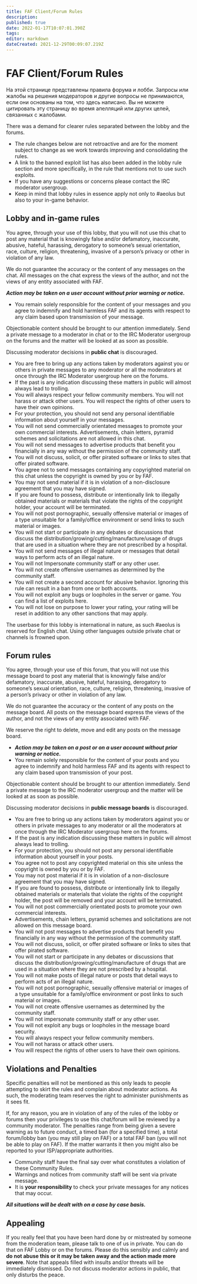 ```yaml
---
title: FAF Client/Forum Rules
description: 
published: true
date: 2022-01-17T10:07:01.390Z
tags: 
editor: markdown
dateCreated: 2021-12-29T00:09:07.219Z
---
```


# FAF Client/Forum Rules
На этой странице представлены правила форума и лобби. Запросы или жалобы на решения модераторов и другие вопросы не принимаются, если они основаны на том, что здесь написано. Вы не можете цитировать эту страницу во время апелляций или других целей, связанных с жалобами. 

There was a demand for clearer rules separated between the lobby and the forums.

- The rule changes below are not retroactive and are for the moment subject to change as we work towards improving and consolidating the rules.
- A link to the banned exploit list has also been added in the lobby rule section and more specifically, in the rule that mentions not to use such exploits.
- If you have any suggestions or concerns please contact the IRC moderator usergroup.
- Keep in mind that lobby rules in essence apply not only to #aeolus but also to your in-game behavior.

## Lobby and in-game rules

You agree, through your use of this lobby, that you will not use this chat to post any material that is knowingly false and/or defamatory, inaccurate, abusive, hateful, harassing, derogatory to someone’s sexual orientation, race, culture, religion, threatening, invasive of a person’s privacy or other in violation of any law.

We do not guarantee the accuracy or the content of any messages on the chat. All messages on the chat express the views of the author, and not the views of any entity associated with FAF.

***Action may be taken on a user account without prior warning or notice.***

- You remain solely responsible for the content of your messages and you agree to indemnify and hold harmless FAF and its agents with respect to any claim based upon transmission of your message.

Objectionable content should be brought to our attention immediately. Send a private message to a moderator in chat or to the IRC Moderator usergroup on the forums and the matter will be looked at as soon as possible.

Discussing moderator decisions in **public chat** is discouraged.

- You are free to bring up any actions taken by moderators against you or others in private messages to any moderator or all the moderators at once through the IRC Moderator usergroup here on the forums.
- If the past is any indication discussing these matters in public will almost always lead to trolling.
- You will always respect your fellow community members. You will not harass or attack other users. You will respect the rights of other users to have their own opinions.
- For your protection, you should not send any personal identifiable information about yourself in your messages.
- You will not send commercially orientated messages to promote your own commercial interests. Advertisements, chain letters, pyramid schemes and solicitations are not allowed in this chat.
- You will not send messages to advertise products that benefit you financially in any way without the permission of the community staff.
- You will not discuss, solicit, or offer pirated software or links to sites that offer pirated software.
- You agree not to send messages containing any copyrighted material on this chat unless the copyright is owned by you or by FAF.
- You may not send material if it is in violation of a non-disclosure agreement that you may have signed.
- If you are found to possess, distribute or intentionally link to illegally obtained materials or materials that violate the rights of the copyright holder, your account will be terminated.
- You will not post pornographic, sexually offensive material or images of a type unsuitable for a family/office environment or send links to such material or images.
- You will not start or participate in any debates or discussions that discuss the distribution/growing/cutting/manufacture/usage of drugs that are used in a situation where they are not prescribed by a hospital.
- You will not send messages of illegal nature or messages that detail ways to perform acts of an illegal nature.
- You will not Impersonate community staff or any other user.
- You will not create offensive usernames as determined by the community staff.
- You will not create a second account for abusive behavior. Ignoring this rule can result in a ban from one or both accounts.
- You will not exploit any bugs or loopholes in the server or game. You can find a list of exploits here.
- You will not lose on purpose to lower your rating, your rating will be reset in addition to any other sanctions that may apply.

The userbase for this lobby is international in nature, as such #aeolus is reserved for English chat. Using other languages outside private chat or channels is frowned upon. 

## Forum rules

You agree, through your use of this forum, that you will not use this message board to post any material that is knowingly false and/or defamatory, inaccurate, abusive, hateful, harassing, derogatory to someone’s sexual orientation, race, culture, religion, threatening, invasive of a person’s privacy or other in violation of any law.

We do not guarantee the accuracy or the content of any posts on the message board. All posts on the message board express the views of the author, and not the views of any entity associated with FAF.

We reserve the right to delete, move and edit any posts on the message board.

- ***Action may be taken on a post or on a user account without prior warning or notice.***
- You remain solely responsible for the content of your posts and you agree to indemnify and hold harmless FAF and its agents with respect to any claim based upon transmission of your post.

Objectionable content should be brought to our attention immediately. Send a private message to the IRC moderator usergroup and the matter will be looked at as soon as possible.

Discussing moderator decisions in **public message boards** is discouraged.

- You are free to bring up any actions taken by moderators against you or others in private messages to any moderator or all the moderators at once through the IRC Moderator usergroup here on the forums.
- If the past is any indication discussing these matters in public will almost always lead to trolling.
- For your protection, you should not post any personal identifiable information about yourself in your posts.
- You agree not to post any copyrighted material on this site unless the copyright is owned by you or by FAF.
- You may not post material if it is in violation of a non-disclosure agreement that you may have signed.
- If you are found to possess, distribute or intentionally link to illegally obtained materials or materials that violate the rights of the copyright holder, the post will be removed and your account will be terminated.
- You will not post commercially orientated posts to promote your own commercial interests.
- Advertisements, chain letters, pyramid schemes and solicitations are not allowed on this message board.
- You will not post messages to advertise products that benefit you financially in any way without the permission of the community staff.
- You will not discuss, solicit, or offer pirated software or links to sites that offer pirated software.
- You will not start or participate in any debates or discussions that discuss the distribution/growing/cutting/manufacture of drugs that are used in a situation where they are not prescribed by a hospital.
- You will not make posts of illegal nature or posts that detail ways to perform acts of an illegal nature.
- You will not post pornographic, sexually offensive material or images of a type unsuitable for a family/office environment or post links to such material or images.
- You will not create offensive usernames as determined by the community staff.
- You will not impersonate community staff or any other user.
- You will not exploit any bugs or loopholes in the message board security.
- You will always respect your fellow community members.
- You will not harass or attack other users.
- You will respect the rights of other users to have their own opinions.

## Violations and Penalties

Specific penalties will not be mentioned as this only leads to people attempting to skirt the rules and complain about moderator actions. As such, the moderating team reserves the right to administer punishments as it sees fit.

If, for any reason, you are in violation of any of the rules of the lobby or forums then your privileges to use this chat/forum will be reviewed by a community moderator. The penalties range from being given a severe warning as to future conduct, a timed ban (for a specified time), a total forum/lobby ban (you may still play on FAF) or a total FAF ban (you will not be able to play on FAF). If the matter warrants it then you might also be reported to your ISP/appropriate authorities.

- Community staff have the final say over what constitutes a violation of these Community Rules.
- Warnings and notices from community staff will be sent via private message.
- It is **your responsibility** to check your private messages for any notices that may occur.

***All situations will be dealt with on a case by case basis.***

## Appealing
If you really feel that you have been hard done by or mistreated by someone from the moderation team, please talk to one of us in private. You can do that on FAF Lobby or on the forums. Please do this sensibly and calmly and **do not abuse this or it may be taken away and the action made more severe**. Note that appeals filled with insults and/or threats will be immediately dismissed. Do not discuss moderator actions in public, that only disturbs the peace. 